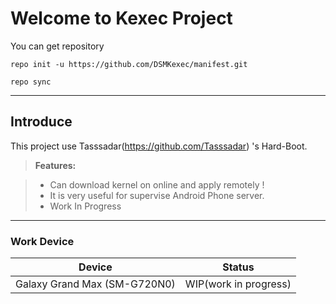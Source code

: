 Welcome to Kexec Project
===================


You can get repository 

	repo init -u https://github.com/DSMKexec/manifest.git
	
	repo sync 

----------


Introduce
-------------

This project use Tasssadar(https://github.com/Tasssadar) 's Hard-Boot.

> **Features:**

> - Can download kernel on online and apply remotely !
> - It is very useful for supervise Android Phone server. 
> - Work In Progress

----------


### Work Device


Device     | Status
-------- | ---
Galaxy Grand Max (SM-G720N0) | WIP(work in progress)
